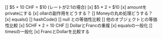 [] $5 + 10 CHF = $10 (レートが2:1の場合)
[x] $5 * 2 = $10
[x] amountをprivateにする
[x] ollarの副作用をどうする？
[] Moneyの丸め処理どうする？
[x] equals()
[] hashCode()
[] null との等価性比較
[] 他のオブジェクトとの等価性比較
[x] 5CHF * 2 = 10 CHF
[] DollarとFrancの重複
[x] equalsの一般化
[] timesの一般化
[x] FrancとDollarを比較する
